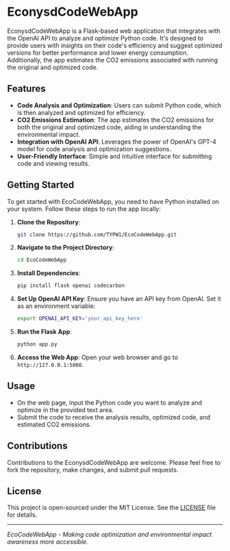 
# EconysdCodeWebApp

EconysdCodeWebApp is a Flask-based web application that integrates with the OpenAI API to analyze and optimize Python code. It's designed to provide users with insights on their code's efficiency and suggest optimized versions for better performance and lower energy consumption. Additionally, the app estimates the CO2 emissions associated with running the original and optimized code.

## Features

- **Code Analysis and Optimization**: Users can submit Python code, which is then analyzed and optimized for efficiency.
- **CO2 Emissions Estimation**: The app estimates the CO2 emissions for both the original and optimized code, aiding in understanding the environmental impact.
- **Integration with OpenAI API**: Leverages the power of OpenAI's GPT-4 model for code analysis and optimization suggestions.
- **User-Friendly Interface**: Simple and intuitive interface for submitting code and viewing results.

## Getting Started

To get started with EcoCodeWebApp, you need to have Python installed on your system. Follow these steps to run the app locally:

1. **Clone the Repository**:
   ```bash
   git clone https://github.com/TYPW1/EcoCodeWebApp.git
   ```

2. **Navigate to the Project Directory**:
   ```bash
   cd EcoCodeWebApp
   ```

3. **Install Dependencies**:
   ```bash
   pip install flask openai codecarbon
   ```

4. **Set Up OpenAI API Key**:
   Ensure you have an API key from OpenAI. Set it as an environment variable:
   ```bash
   export OPENAI_API_KEY='your_api_key_here'
   ```

5. **Run the Flask App**:
   ```bash
   python app.py
   ```

6. **Access the Web App**:
   Open your web browser and go to `http://127.0.0.1:5000`.

## Usage

- On the web page, input the Python code you want to analyze and optimize in the provided text area.
- Submit the code to receive the analysis results, optimized code, and estimated CO2 emissions.

## Contributions

Contributions to the EconysdCodeWebApp are welcome. Please feel free to fork the repository, make changes, and submit pull requests.

## License

This project is open-sourced under the MIT License. See the [LICENSE](LICENSE) file for details.

---

_EcoCodeWebApp - Making code optimization and environmental impact awareness more accessible._
